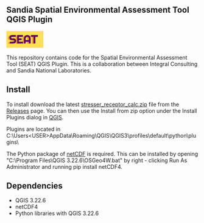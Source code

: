 ## Sandia Spatial Environmental Assessment Tool QGIS Plugin
![SEAT logo](icon.png "SEAT Logo")

This repository contains code for the Spatial Environmental Assessment Tool (SEAT) QGIS Plugin. This is a collaboration between Integral Consulting and Sandia National Laboratories.

## Install

To install download the latest [stresser_receptor_calc.zip](https://github.com/IntegralEnvision/SEAT-QGIS-Plugin/releases/latest/download/stressor_receptor_calc.zip) file from  the [Releases](https://github.com/IntegralEnvision/SEAT-QGIS-Plugin/releases/latest) page. You can then use the Install from zip option under the Install Plugins dialog in [QGIS](https://docs.qgis.org/3.22/en/docs/training_manual/qgis_plugins/fetching_plugins.html). 

Plugins are located in C:\Users\<USER>AppData\Roaming\QGIS\QGIS3\profiles\default\python\plugins\ 

The Python package of [netCDF](https://github.com/Unidata/netcdf4-python) is required. This can be installed by opening "C:\Program Files\QGIS 3.22.6\OSGeo4W.bat" by right - clicking Run As Administrator and running pip install netCDF4.

## Dependencies
* QGIS 3.22.6
* netCDF4
* Python libraries with QGIS 3.22.6
